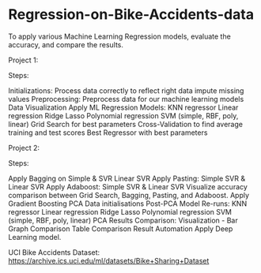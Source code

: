 # Regression-on-Bike-Accidents-data

To apply various Machine Learning Regression models, evaluate the accuracy, and compare the results.

Project 1:

Steps:

Initializations: Process data correctly to reflect right data impute missing values Preprocessing: Preprocess data for our machine learning models Data Visualization Apply ML Regression Models: KNN regressor Linear regression Ridge Lasso Polynomial regression SVM (simple, RBF, poly, linear) Grid Search for best parameters Cross-Validation to find average training and test scores Best Regressor with best parameters

Project 2:

Steps:

Apply Bagging on Simple & SVR Linear SVR Apply Pasting: Simple SVR & Linear SVR Apply Adaboost: Simple SVR & Linear SVR Visualize accuracy comparison between Grid Search, Bagging, Pasting, and Adaboost. Apply Gradient Boosting PCA Data initialisations Post-PCA Model Re-runs: KNN regressor Linear regression Ridge Lasso Polynomial regression SVM (simple, RBF, poly, linear) PCA Results Comparison: Visualization - Bar Graph Comparison Table Comparison Result Automation Apply Deep Learning model.

UCI Bike Accidents Dataset: https://archive.ics.uci.edu/ml/datasets/Bike+Sharing+Dataset
